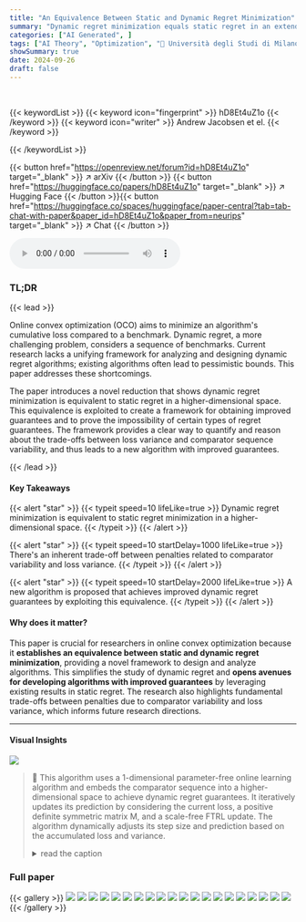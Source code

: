 ```yaml
---
title: "An Equivalence Between Static and Dynamic Regret Minimization"
summary: "Dynamic regret minimization equals static regret in an extended space; this equivalence reveals a trade-off between loss variance and comparator variability, leading to a new algorithm achieving impro..."
categories: ["AI Generated", ]
tags: ["AI Theory", "Optimization", "🏢 Università degli Studi di Milano",]
showSummary: true
date: 2024-09-26
draft: false
---
```


<br>

{{< keywordList >}}
{{< keyword icon="fingerprint" >}} hD8Et4uZ1o {{< /keyword >}}
{{< keyword icon="writer" >}} Andrew Jacobsen et el. {{< /keyword >}}
 
{{< /keywordList >}}

{{< button href="https://openreview.net/forum?id=hD8Et4uZ1o" target="_blank" >}}
↗ arXiv
{{< /button >}}
{{< button href="https://huggingface.co/papers/hD8Et4uZ1o" target="_blank" >}}
↗ Hugging Face
{{< /button >}}{{< button href="https://huggingface.co/spaces/huggingface/paper-central?tab=tab-chat-with-paper&paper_id=hD8Et4uZ1o&paper_from=neurips" target="_blank" >}}
↗ Chat
{{< /button >}}




<audio controls>
    <source src="https://ai-paper-reviewer.com/hD8Et4uZ1o/podcast.wav" type="audio/wav">
    Your browser does not support the audio element.
</audio>


### TL;DR


{{< lead >}}

Online convex optimization (OCO) aims to minimize an algorithm's cumulative loss compared to a benchmark.  Dynamic regret, a more challenging problem, considers a sequence of benchmarks. Current research lacks a unifying framework for analyzing and designing dynamic regret algorithms; existing algorithms often lead to pessimistic bounds.  This paper addresses these shortcomings.

The paper introduces a novel reduction that shows dynamic regret minimization is equivalent to static regret in a higher-dimensional space. This equivalence is exploited to create a framework for obtaining improved guarantees and to prove the impossibility of certain types of regret guarantees.  The framework provides a clear way to quantify and reason about the trade-offs between loss variance and comparator sequence variability, and thus leads to a new algorithm with improved guarantees.

{{< /lead >}}


#### Key Takeaways

{{< alert "star" >}}
{{< typeit speed=10 lifeLike=true >}} Dynamic regret minimization is equivalent to static regret minimization in a higher-dimensional space. {{< /typeit >}}
{{< /alert >}}

{{< alert "star" >}}
{{< typeit speed=10 startDelay=1000 lifeLike=true >}} There's an inherent trade-off between penalties related to comparator variability and loss variance. {{< /typeit >}}
{{< /alert >}}

{{< alert "star" >}}
{{< typeit speed=10 startDelay=2000 lifeLike=true >}} A new algorithm is proposed that achieves improved dynamic regret guarantees by exploiting this equivalence. {{< /typeit >}}
{{< /alert >}}

#### Why does it matter?
This paper is crucial for researchers in online convex optimization because it **establishes an equivalence between static and dynamic regret minimization**, providing a novel framework to design and analyze algorithms.  This simplifies the study of dynamic regret and **opens avenues for developing algorithms with improved guarantees** by leveraging existing results in static regret.  The research also highlights fundamental trade-offs between penalties due to comparator variability and loss variance, which informs future research directions. 

------
#### Visual Insights



![](https://ai-paper-reviewer.com/hD8Et4uZ1o/figures_6_1.jpg)

> 🔼 This algorithm uses a 1-dimensional parameter-free online learning algorithm and embeds the comparator sequence into a higher-dimensional space to achieve dynamic regret guarantees. It iteratively updates its prediction by considering the current loss, a positive definite symmetric matrix M, and a scale-free FTRL update. The algorithm dynamically adjusts its step size and prediction based on the accumulated loss and variance.
> <details>
> <summary>read the caption</summary>
> Algorithm 2: Dynamic regret OLO through 1-dimensional reduction [9]
> </details>







### Full paper

{{< gallery >}}
<img src="https://ai-paper-reviewer.com/hD8Et4uZ1o/1.png" class="grid-w50 md:grid-w33 xl:grid-w25" />
<img src="https://ai-paper-reviewer.com/hD8Et4uZ1o/2.png" class="grid-w50 md:grid-w33 xl:grid-w25" />
<img src="https://ai-paper-reviewer.com/hD8Et4uZ1o/3.png" class="grid-w50 md:grid-w33 xl:grid-w25" />
<img src="https://ai-paper-reviewer.com/hD8Et4uZ1o/4.png" class="grid-w50 md:grid-w33 xl:grid-w25" />
<img src="https://ai-paper-reviewer.com/hD8Et4uZ1o/5.png" class="grid-w50 md:grid-w33 xl:grid-w25" />
<img src="https://ai-paper-reviewer.com/hD8Et4uZ1o/6.png" class="grid-w50 md:grid-w33 xl:grid-w25" />
<img src="https://ai-paper-reviewer.com/hD8Et4uZ1o/7.png" class="grid-w50 md:grid-w33 xl:grid-w25" />
<img src="https://ai-paper-reviewer.com/hD8Et4uZ1o/8.png" class="grid-w50 md:grid-w33 xl:grid-w25" />
<img src="https://ai-paper-reviewer.com/hD8Et4uZ1o/9.png" class="grid-w50 md:grid-w33 xl:grid-w25" />
<img src="https://ai-paper-reviewer.com/hD8Et4uZ1o/10.png" class="grid-w50 md:grid-w33 xl:grid-w25" />
<img src="https://ai-paper-reviewer.com/hD8Et4uZ1o/11.png" class="grid-w50 md:grid-w33 xl:grid-w25" />
<img src="https://ai-paper-reviewer.com/hD8Et4uZ1o/12.png" class="grid-w50 md:grid-w33 xl:grid-w25" />
<img src="https://ai-paper-reviewer.com/hD8Et4uZ1o/13.png" class="grid-w50 md:grid-w33 xl:grid-w25" />
<img src="https://ai-paper-reviewer.com/hD8Et4uZ1o/14.png" class="grid-w50 md:grid-w33 xl:grid-w25" />
<img src="https://ai-paper-reviewer.com/hD8Et4uZ1o/15.png" class="grid-w50 md:grid-w33 xl:grid-w25" />
<img src="https://ai-paper-reviewer.com/hD8Et4uZ1o/16.png" class="grid-w50 md:grid-w33 xl:grid-w25" />
<img src="https://ai-paper-reviewer.com/hD8Et4uZ1o/17.png" class="grid-w50 md:grid-w33 xl:grid-w25" />
<img src="https://ai-paper-reviewer.com/hD8Et4uZ1o/18.png" class="grid-w50 md:grid-w33 xl:grid-w25" />
<img src="https://ai-paper-reviewer.com/hD8Et4uZ1o/19.png" class="grid-w50 md:grid-w33 xl:grid-w25" />
<img src="https://ai-paper-reviewer.com/hD8Et4uZ1o/20.png" class="grid-w50 md:grid-w33 xl:grid-w25" />
{{< /gallery >}}